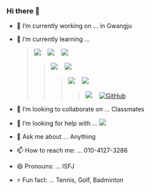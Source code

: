 ### Hi there 👋


<!--
**psihyeong/psihyeong** is a ✨ _special_ ✨ repository because its `README.md` (this file) appears on your GitHub profile.

Here are some ideas to get you started:
-->
  
- 🔭 I’m currently working on ... in Gwangju
- 🌱 I’m currently learning ... 
  > [<img src="https://img.shields.io/badge/HTML5-E34F26?style=for-the-badge&logo=html5&logoColor=white" />]() &nbsp;&nbsp;
    [<img src="https://img.shields.io/badge/CSS3-1572B6?style=for-the-badge&logo=css3&logoColor=white" />]() &nbsp;&nbsp;
    [<img src = "https://img.shields.io/badge/Bootstrap-563D7C?style=for-the-badge&logo=bootstrap&logoColor=white"/>](https://getbootstrap.com/) &nbsp;&nbsp;
  >> [<img src="https://img.shields.io/badge/Python-3776AB?style=for-the-badge&logo=python&logoColor=white" />]() &nbsp;&nbsp;
  >> [<img src="https://img.shields.io/badge/Django-092E20?style=for-the-badge&logo=Django&logoColor=white"/>]() &nbsp;&nbsp;
  >>> [<img src="https://img.shields.io/badge/Javascript-F7DF1E?style=for-the-badge&logo=Javascript&logoColor=white"/>]() &nbsp;&nbsp;
  >>> [<img src="https://img.shields.io/badge/vue.js-4FC08D?style=for-the-badge&logo=vue.js&logoColor=white">]() &nbsp;&nbsp;
  >>>> [<img src="https://img.shields.io/badge/GIT-E44C30?style=for-the-badge&logo=git&logoColor=white"/>](https://git-scm.com/) &nbsp;&nbsp; 
    [<img src="https://img.shields.io/badge/GitHub-100000?style=for-the-badge&logo=github&logoColor=white" alt="GitHub"/>](https://github.com/) &nbsp;&nbsp; 
  
- 👯 I’m looking to collaborate on ... Classmates
- 🤔 I’m looking for help with ... <a href="https://solved.ac/psh1514"><img src="http://mazassumnida.wtf/api/mini/generate_badge?boj=psh1514"/></a>
- 💬 Ask me about ... Anything
- 📫 How to reach me: ... 010-4127-3286
- 😄 Pronouns: ... ISFJ
- ⚡ Fun fact: ... Tennis, Golf, Badminton

<div align=center>
  <img src="https://komarev.com/ghpvc/?username=psihyeong&style=for-the-badge&color=3776AB" alt=""/>
</div>
